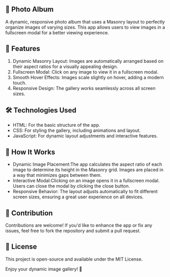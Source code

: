 ## 📸 Photo Album

A dynamic, responsive photo album that uses a Masonry layout to perfectly organize images of varying sizes. This app allows users to view images in a fullscreen modal for a better viewing experience.

## 🌟 Features

1. Dynamic Masonry Layout: Images are automatically arranged based on their aspect ratios for a visually appealing design.
2. Fullscreen Modal: Click on any image to view it in a fullscreen modal.
3. Smooth Hover Effects: Images scale slightly on hover, adding a modern touch.
4. Responsive Design: The gallery works seamlessly across all screen sizes.

## 🛠️ Technologies Used

- HTML: For the basic structure of the app.
- CSS: For styling the gallery, including animations and layout.
- JavaScript: For dynamic layout adjustments and interactive features.

## 🚀 How It Works

- Dynamic Image Placement:The app calculates the aspect ratio of each image to determine its height in the Masonry grid. Images are placed in a way that minimizes gaps between them.
- Interactive Modal:Clicking on an image opens it in a fullscreen modal. Users can close the modal by clicking the close button.
- Responsive Behavior: The layout adjusts automatically to fit different screen sizes, ensuring a great user experience on all devices.

## 🤝 Contribution

Contributions are welcome! If you'd like to enhance the app or fix any issues, feel free to fork the repository and submit a pull request.

## 📄 License

This project is open-source and available under the MIT License.

Enjoy your dynamic image gallery! 🎉
